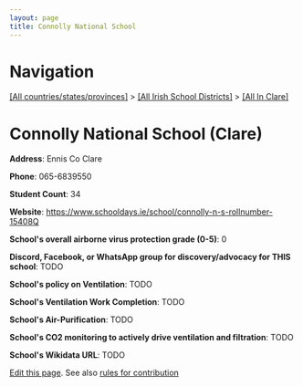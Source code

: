 ```yaml
---
layout: page
title: Connolly National School
---
```

# Navigation

[[All countries/states/provinces]](../../..) > [[All Irish School Districts]](../..) > [[All In Clare]](..)

# Connolly National School (Clare)

**Address**: Ennis Co Clare

**Phone**: 065-6839550

**Student Count**: 34

**Website**: <https://www.schooldays.ie/school/connolly-n-s-rollnumber-15408Q>

**School's overall airborne virus protection grade (0-5)**: 0

**Discord, Facebook, or WhatsApp group for discovery/advocacy for THIS school**: TODO

**School's policy on Ventilation**: TODO

**School's Ventilation Work Completion**: TODO

**School's Air-Purification**: TODO

**School's CO2 monitoring to actively drive ventilation and filtration**: TODO

**School's Wikidata URL**: TODO


[Edit this page](https://github.com/ventilate-schools/Ireland/edit/main/./Clare/Connolly_National_School.md). See also [rules for contribution](../../../contribution-rules/)